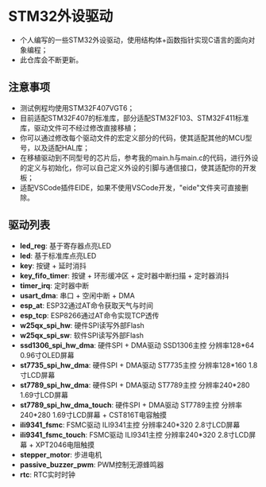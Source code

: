 # STM32外设驱动

- 个人编写的一些STM32外设驱动，使用结构体+函数指针实现C语言的面向对象编程；
- 此仓库会不断更新。

## 注意事项

- 测试例程均使用STM32F407VGT6；
- 目前适配STM32F407的标准库，部分适配STM32F103、STM32F411标准库，驱动文件可不经过修改直接移植；
- 你可以通过修改每个驱动文件的宏定义部分的代码，使其适配其他的MCU型号，以及适配HAL库；
- 在移植驱动到不同型号的芯片后，参考我的main.h与main.c的代码，进行外设的定义与初始化，你可以自己定义外设的引脚与通信接口，使其适配你的开发板；
- 适配VSCode插件EIDE，如果不使用VSCode开发，"eide"文件夹可直接删除。

## 驱动列表

- **led_reg**: 基于寄存器点亮LED
- **led**: 基于标准库点亮LED
- **key**: 按键 + 延时消抖
- **key_fifo_timer**: 按键 + 环形缓冲区 + 定时器中断扫描 + 定时器消抖
- **timer_irq**: 定时器中断
- **usart_dma**: 串口 + 空闲中断 + DMA
- **esp_at**: ESP32通过AT命令获取天气与时间
- **esp_tcp**: ESP8266通过AT命令实现TCP透传
- **w25qx_spi_hw**: 硬件SPI读写外部Flash
- **w25qx_spi_sw**: 软件SPI读写外部Flash
- **ssd1306_spi_hw_dma**: 硬件SPI + DMA驱动 SSD1306主控 分辨率128*64 0.96寸OLED屏幕
- **st7735_spi_hw_dma**: 硬件SPI + DMA驱动 ST7735主控 分辨率128*160 1.8寸LCD屏幕
- **st7789_spi_hw_dma**: 硬件SPI + DMA驱动 ST7789主控 分辨率240*280 1.69寸LCD屏幕
- **st7789_spi_hw_dma_touch**: 硬件SPI + DMA驱动 ST7789主控 分辨率240*280 1.69寸LCD屏幕 + CST816T电容触摸
- **ili9341_fsmc**: FSMC驱动 ILI9341主控 分辨率240*320 2.8寸LCD屏幕
- **ili9341_fsmc_touch**: FSMC驱动 ILI9341主控 分辨率240*320 2.8寸LCD屏幕 + XPT2046电阻触摸
- **stepper_motor**: 步进电机
- **passive_buzzer_pwm**: PWM控制无源蜂鸣器
- **rtc**: RTC实时时钟
